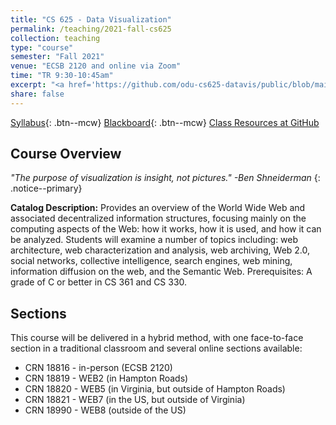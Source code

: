 ```yaml
---
title: "CS 625 - Data Visualization"
permalink: /teaching/2021-fall-cs625
collection: teaching
type: "course"
semester: "Fall 2021"
venue: "ECSB 2120 and online via Zoom"
time: "TR 9:30-10:45am"
excerpt: "<a href='https://github.com/odu-cs625-datavis/public/blob/main/fall21/README.md' target='_blank'><i class='fab fa-fw fa-github' style='color:#171516'></i></a> &nbsp; **Catalog Description:** This course covers the theory and application of data visualization. This includes issues in data cleaning to prepare data for visualization, theory behind mapping data to appropriate visual representations, introduction to visual analytics, and tools used for data analysis and visualization. Modern visualization software and tools will be used to analyze and visualize real-world datasets to reinforce the concepts covered in the course."
share: false
---
```

[Syllabus](https://github.com/odu-cs625-datavis/public/blob/main/fall21/syllabus.md){: .btn--mcw}
[Blackboard](https://www.blackboard.odu.edu/){: .btn--mcw}
<a href="https://github.com/odu-cs625-datavis/public/blob/main/fall21/README.md" target="_blank" class="btn btn--mcw"><i class="fab fa-fw fa-github"></i><span> Class Resources at GitHub</span></a>

## Course Overview

*"The purpose of visualization is insight, not pictures." -Ben Shneiderman*
{: .notice--primary}

**Catalog Description:** Provides an overview of the World Wide Web and associated decentralized information structures, focusing mainly on the computing aspects of the Web: how it works, how it is used, and how it can be analyzed. Students will examine a number of topics including: web architecture, web characterization and analysis, web archiving, Web 2.0, social networks, collective intelligence, search engines, web mining, information diffusion on the web, and the Semantic Web. Prerequisites: A grade of C or better in CS 361 and CS 330.

## Sections

This course will be delivered in a hybrid method, with one face-to-face section in a traditional classroom and several online sections available:

* CRN 18816 - in-person (ECSB 2120)
* CRN 18819 - WEB2 (in Hampton Roads)
* CRN 18820 - WEB5 (in Virginia, but outside of Hampton Roads)
* CRN 18821 - WEB7 (in the US, but outside of Virginia)
* CRN 18990 - WEB8 (outside of the US)
